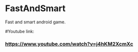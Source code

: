# FastAndSmart
Fast and smart android game.

#Youtube link:<h3>
  https://www.youtube.com/watch?v=j4hKM2XcmXc
  

